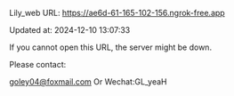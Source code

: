 Lily_web URL: https://ae6d-61-165-102-156.ngrok-free.app

Updated at: 2024-12-10 13:07:33

If you cannot open this URL, the server might be down.

Please contact: 

goley04@foxmail.com Or Wechat:GL_yeaH